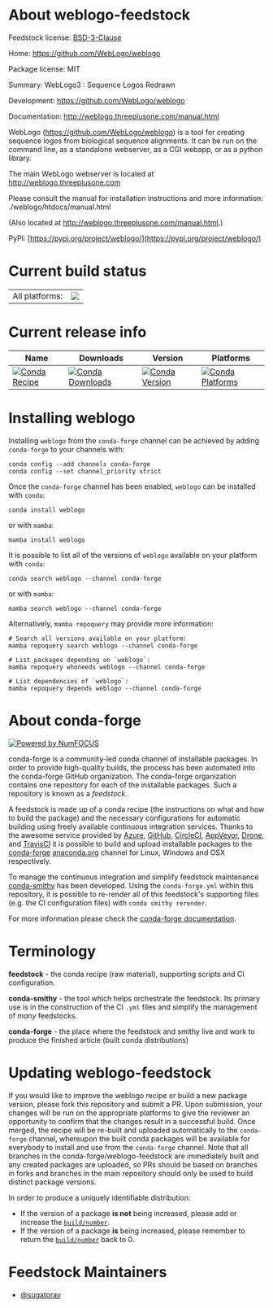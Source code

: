About weblogo-feedstock
=======================

Feedstock license: [BSD-3-Clause](https://github.com/conda-forge/weblogo-feedstock/blob/main/LICENSE.txt)

Home: https://github.com/WebLogo/weblogo

Package license: MIT

Summary: WebLogo3 : Sequence Logos Redrawn

Development: https://github.com/WebLogo/weblogo

Documentation: http://weblogo.threeplusone.com/manual.html

WebLogo (https://github.com/WebLogo/weblogo) is a tool for creating sequence
logos from biological sequence alignments. It can be run on the command line,
as a standalone webserver, as a CGI webapp, or as a python library.

The main WebLogo webserver is located at http://weblogo.threeplusone.com

Please consult the manual for installation instructions and more information:
./weblogo/htdocs/manual.html

(Also located at http://weblogo.threeplusone.com/manual.html.)

PyPI: [https://pypi.org/project/weblogo/](https://pypi.org/project/weblogo/)


Current build status
====================


<table><tr><td>All platforms:</td>
    <td>
      <a href="https://dev.azure.com/conda-forge/feedstock-builds/_build/latest?definitionId=15014&branchName=main">
        <img src="https://dev.azure.com/conda-forge/feedstock-builds/_apis/build/status/weblogo-feedstock?branchName=main">
      </a>
    </td>
  </tr>
</table>

Current release info
====================

| Name | Downloads | Version | Platforms |
| --- | --- | --- | --- |
| [![Conda Recipe](https://img.shields.io/badge/recipe-weblogo-green.svg)](https://anaconda.org/conda-forge/weblogo) | [![Conda Downloads](https://img.shields.io/conda/dn/conda-forge/weblogo.svg)](https://anaconda.org/conda-forge/weblogo) | [![Conda Version](https://img.shields.io/conda/vn/conda-forge/weblogo.svg)](https://anaconda.org/conda-forge/weblogo) | [![Conda Platforms](https://img.shields.io/conda/pn/conda-forge/weblogo.svg)](https://anaconda.org/conda-forge/weblogo) |

Installing weblogo
==================

Installing `weblogo` from the `conda-forge` channel can be achieved by adding `conda-forge` to your channels with:

```
conda config --add channels conda-forge
conda config --set channel_priority strict
```

Once the `conda-forge` channel has been enabled, `weblogo` can be installed with `conda`:

```
conda install weblogo
```

or with `mamba`:

```
mamba install weblogo
```

It is possible to list all of the versions of `weblogo` available on your platform with `conda`:

```
conda search weblogo --channel conda-forge
```

or with `mamba`:

```
mamba search weblogo --channel conda-forge
```

Alternatively, `mamba repoquery` may provide more information:

```
# Search all versions available on your platform:
mamba repoquery search weblogo --channel conda-forge

# List packages depending on `weblogo`:
mamba repoquery whoneeds weblogo --channel conda-forge

# List dependencies of `weblogo`:
mamba repoquery depends weblogo --channel conda-forge
```


About conda-forge
=================

[![Powered by
NumFOCUS](https://img.shields.io/badge/powered%20by-NumFOCUS-orange.svg?style=flat&colorA=E1523D&colorB=007D8A)](https://numfocus.org)

conda-forge is a community-led conda channel of installable packages.
In order to provide high-quality builds, the process has been automated into the
conda-forge GitHub organization. The conda-forge organization contains one repository
for each of the installable packages. Such a repository is known as a *feedstock*.

A feedstock is made up of a conda recipe (the instructions on what and how to build
the package) and the necessary configurations for automatic building using freely
available continuous integration services. Thanks to the awesome service provided by
[Azure](https://azure.microsoft.com/en-us/services/devops/), [GitHub](https://github.com/),
[CircleCI](https://circleci.com/), [AppVeyor](https://www.appveyor.com/),
[Drone](https://cloud.drone.io/welcome), and [TravisCI](https://travis-ci.com/)
it is possible to build and upload installable packages to the
[conda-forge](https://anaconda.org/conda-forge) [anaconda.org](https://anaconda.org/)
channel for Linux, Windows and OSX respectively.

To manage the continuous integration and simplify feedstock maintenance
[conda-smithy](https://github.com/conda-forge/conda-smithy) has been developed.
Using the ``conda-forge.yml`` within this repository, it is possible to re-render all of
this feedstock's supporting files (e.g. the CI configuration files) with ``conda smithy rerender``.

For more information please check the [conda-forge documentation](https://conda-forge.org/docs/).

Terminology
===========

**feedstock** - the conda recipe (raw material), supporting scripts and CI configuration.

**conda-smithy** - the tool which helps orchestrate the feedstock.
                   Its primary use is in the construction of the CI ``.yml`` files
                   and simplify the management of *many* feedstocks.

**conda-forge** - the place where the feedstock and smithy live and work to
                  produce the finished article (built conda distributions)


Updating weblogo-feedstock
==========================

If you would like to improve the weblogo recipe or build a new
package version, please fork this repository and submit a PR. Upon submission,
your changes will be run on the appropriate platforms to give the reviewer an
opportunity to confirm that the changes result in a successful build. Once
merged, the recipe will be re-built and uploaded automatically to the
`conda-forge` channel, whereupon the built conda packages will be available for
everybody to install and use from the `conda-forge` channel.
Note that all branches in the conda-forge/weblogo-feedstock are
immediately built and any created packages are uploaded, so PRs should be based
on branches in forks and branches in the main repository should only be used to
build distinct package versions.

In order to produce a uniquely identifiable distribution:
 * If the version of a package **is not** being increased, please add or increase
   the [``build/number``](https://docs.conda.io/projects/conda-build/en/latest/resources/define-metadata.html#build-number-and-string).
 * If the version of a package **is** being increased, please remember to return
   the [``build/number``](https://docs.conda.io/projects/conda-build/en/latest/resources/define-metadata.html#build-number-and-string)
   back to 0.

Feedstock Maintainers
=====================

* [@sugatoray](https://github.com/sugatoray/)

